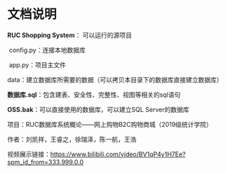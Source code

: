 # 文档说明
**RUC Shopping System**： 可以运行的源项目

​	config.py：连接本地数据库

​	app.py：项目主文件

​	data：建立数据库所需要的数据（可以拷贝本目录下的数据库直接建立数据库）

**数据库.sql**：包含建表、安全性、完整性、视图等相关的sql语句

**OSS.bak**：可以直接使用的数据库，可以建立SQL Server的数据库



项目：RUC数据库系统概论——网上购物B2C购物商城（2019级统计学院）

作者：刘凯祥，王睿之，徐瑞泽，陈一航，王浩

视频展示链接：https://www.bilibili.com/video/BV1qP4y1H7Ee?spm_id_from=333.999.0.0

